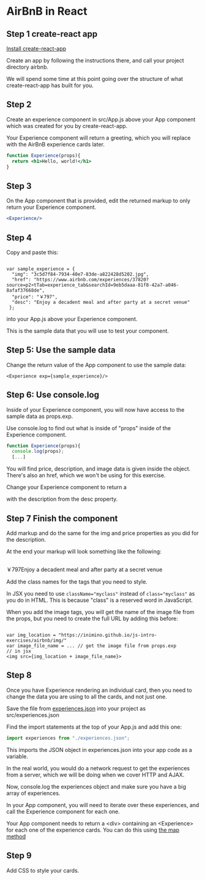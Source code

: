 # AirBnB in React

## Step 1 create-react app

[Install create-react-app](https://github.com/facebookincubator/create-react-app)

Create an app by following the instructions there, and call your 
project directory airbnb.

We will spend some time at this point going over the structure of what 
create-react-app has built for you.

## Step 2

Create an experience component in src/App.js above your App component which was created for you by create-react-app.

Your Experience component will return a greeting, which you will replace with the AirBnB experience cards later.

```jsx
function Experience(props){
  return <h1>Hello, world!</h1>
}
```

## Step 3

On the App component that is provided, edit the returned markup to only return your Experience component.

```jsx
<Experience/>
```

## Step 4

Copy and paste this: 

<pre><code>
var sample_experience = {
  "img": "3c5d7f84-7934-40e7-83de-a822428d5202.jpg",
  "href": "https://www.airbnb.com/experiences/37820?source=p2&currentTab=experience_tab&searchId=9eb5daaa-81f8-42a7-a046-8afaf37668de",
  "price": "￥797",
  "desc": "Enjoy a decadent meal and after party at a secret venue"
 };
</code></pre>

into your App.js above your Experience component.

This is the sample data that you will use to test your component.

## Step 5: Use the sample data

Change the return value of the App component to use the sample data:

```
<Experience exp={sample_experience}/>
```

## Step 6: Use console.log

Inside of your Experience component, you will now have access to the sample data as props.exp.

Use console.log to find out what is inside of "props" inside 
of the Experience component.

```js
function Experience(props){
  console.log(props);
  [...]
```

You will find price, description, and image data is given inside the 
object. There's also an href, which we won't be using for this exercise.

Change your Experience component to return a <p> with the description 
from the desc property.

## Step 7 Finish the component

Add markup and do the same for the img and price properties as you did 
for the description.

At the end your markup will look something like the following:

<div>
  <p><img/></p>
  <p><span>￥797</span><span>Enjoy a decadent meal and after party at a secret venue</span></p>
</div>

Add the class names for the tags that you need to style.

In JSX you need to use <code>className="myclass"</code> instead of <code>class="myclass"</code> as you do in HTML. This is because "class" is a reserved word in JavaScript.

When you add the image tags, you will get the name of the image file from the props, but you need to create the full URL by adding this before:

<pre><code>
var img_location = "https://inimino.github.io/js-intro-exercises/airbnb/img/"
var image_file_name = ... // get the image file from props.exp
// in jsx
&lt;img src={img_location + image_file_name}>
</code></pre>

## Step 8

Once you have Experience rendering an individual card, then you need to 
change the data you are using to all the cards, and not just one.

Save the file from 
[experiences.json](https://inimino.github.io/js-intro-exercises/airbnb/experiences.json)
into your project as src/experiences.json

Find the import statements at the top of your App.js and add this one:

```js
import experiences from "./experiences.json";
```

This imports the JSON object in experiences.json into your app code as a 
variable.

In the real world, you would do a network request to get the experiences 
from a server, which we will be doing when we cover HTTP and AJAX.

Now, console.log the experiences object and make sure you have a big 
array of experiences.

In your App component, you will need to iterate over these experiences, 
and call the Experience component for each one.

Your App component needs to return a &lt;div> containing an 
&lt;Experience> for each one of the experience cards. You can do this 
using [the map 
method](https://developer.mozilla.org/en-US/docs/Web/JavaScript/Reference/Global_Objects/Array/map)

## Step 9

Add CSS to style your cards.

